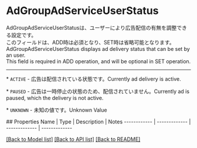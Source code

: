 # AdGroupAdServiceUserStatus

<div lang=\"ja\">AdGroupAdServiceUserStatusは、ユーザーにより広告配信の有無を調整できる設定です。<br> このフィールドは、ADD時は必須となり、SET時は省略可能となります。</div> <div lang=\"en\">AdGroupAdServiceUserStatus displays ad delivery status that can be set by an user.<br> This field is required in ADD operation, and will be optional in SET operation.</div> <hr> <p>* <code>ACTIVE</code> - <span lang=\"ja\">広告は配信されている状態です。</span><span lang=\"en\">Currently ad delivery is active.</span></p> <p>* <code>PAUSED</code> - <span lang=\"ja\">広告は一時停止の状態のため、配信されていません。</span><span lang=\"en\">Currently ad is paused, which the delivery is not active.</span></p> <p>* <code>UNKNOWN</code> - <span lang=\"ja\">未知の値です。</span><span lang=\"en\">Unknown Value</span></p> 
## Properties
Name | Type | Description | Notes
------------ | ------------- | ------------- | -------------

[[Back to Model list]](../README.md#documentation-for-models) [[Back to API list]](../README.md#documentation-for-api-endpoints) [[Back to README]](../README.md)


